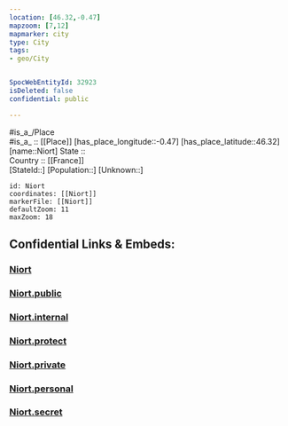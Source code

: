 ```yaml
---
location: [46.32,-0.47] 
mapzoom: [7,12] 
mapmarker: city 
type: City
tags:
- geo/City


SpocWebEntityId: 32923
isDeleted: false
confidential: public

---
```

#is_a_/Place  
#is_a_ :: [[Place]] 
[has_place_longitude::-0.47] 
[has_place_latitude::46.32] 
[name::Niort] 
State ::  
Country :: [[France]]  
[StateId::] 
[Population::] 
[Unknown::] 


```leaflet
id: Niort
coordinates: [[Niort]] 
markerFile: [[Niort]] 
defaultZoom: 11 
maxZoom: 18
```


## Confidential Links & Embeds: 

### [Niort](/_Standards/Earth/Continent/Europe/Europe~West/France/regions~France/Nouvelle-Aquitaine/departments~Aquitaine/Deux-Sèvres/communes~Deux-Sèvres/Niort/cities~Niort/Niort.md) 

### [Niort.public](/_public/Earth/Continent/Europe/Europe~West/France/regions~France/Nouvelle-Aquitaine/departments~Aquitaine/Deux-Sèvres/communes~Deux-Sèvres/Niort/cities~Niort/Niort.public.md) 

### [Niort.internal](/_internal/Earth/Continent/Europe/Europe~West/France/regions~France/Nouvelle-Aquitaine/departments~Aquitaine/Deux-Sèvres/communes~Deux-Sèvres/Niort/cities~Niort/Niort.internal.md) 

### [Niort.protect](/_protect/Earth/Continent/Europe/Europe~West/France/regions~France/Nouvelle-Aquitaine/departments~Aquitaine/Deux-Sèvres/communes~Deux-Sèvres/Niort/cities~Niort/Niort.protect.md) 

### [Niort.private](/_private/Earth/Continent/Europe/Europe~West/France/regions~France/Nouvelle-Aquitaine/departments~Aquitaine/Deux-Sèvres/communes~Deux-Sèvres/Niort/cities~Niort/Niort.private.md) 

### [Niort.personal](/_personal/Earth/Continent/Europe/Europe~West/France/regions~France/Nouvelle-Aquitaine/departments~Aquitaine/Deux-Sèvres/communes~Deux-Sèvres/Niort/cities~Niort/Niort.personal.md) 

### [Niort.secret](/_secret/Earth/Continent/Europe/Europe~West/France/regions~France/Nouvelle-Aquitaine/departments~Aquitaine/Deux-Sèvres/communes~Deux-Sèvres/Niort/cities~Niort/Niort.secret.md)

